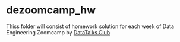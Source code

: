 # dezoomcamp_hw
Thiss folder will consist of homework solution for each week of Data Engineering Zoomcamp by [DataTalks.Club](https://datatalks.club/)

